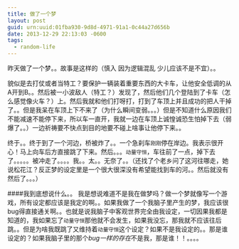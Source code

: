 ```yaml
---
title: 做了一个梦
layout: post
guid: urn:uuid:01fba930-9d8d-4971-91a1-0c44a27d656b
date: 2013-12-29 22:13:03 -0600
tags:
  - random-life
---
```


昨天做了一个梦。。故事是这样的（慎入 因为逻辑混乱 少儿应该不是不宜）。。

貌似是去打仗或者当特工？要保护一辆装着重要东西的大卡车，让他安全低调的从A开到B。。然后被一小波敌人（特工？）发现了，然后他们几个登陆到了卡车（怎么感觉像火车？）上。然后我就和他们打呀打，打到了车顶上并且成功的把人干掉了。。但是我呆在车顶上下不来了（为什么瞬间变弱。。。）但是不知道什么原因我们不能减速不能停下来，所以车一直开，我就一边在车顶上诚惶诚恐生怕掉下去（弱爆了。。）一边祈祷要不快点到目的地要不碰上啥事让他停下来。。

终于。。终于到了一个河边，桥被炸了。。一个急刹车```刚刚```停在岸边。我表示很开心！马上向车后方直接跳了下来。然后。。。```动量守恒```，车往前了一点，掉下去了。。。。。被冲走了。。。。我。。太。。无奈了。。（还找了个老乡问了这河往哪走，她说松花江？反正梦的设定里是一个很大很深没有希望能找到车的河。。然后就没有然后了。。。）

####我到底想说什么。。
我是想说难道不是我在做梦吗？做一个梦就像写一个游戏，所有设定都应该是我定的啊。。如果我做了一个我脑子里产生的梦，我应该很bug得直接通关啊。。也就是说我脑子中客观世界完全由我设定，一切因果我都是知道的，我如果忘了```动量守恒```那他就不会发生，如果我没忘，那我就不应该往后跳。。但是为啥我既跳了又维持着```动量守恒```这个设定？如果不是我设定的。。那是谁设定的？如果我脑子里的那个*bug一样的存在*不是我，那是谁！！。。。。

